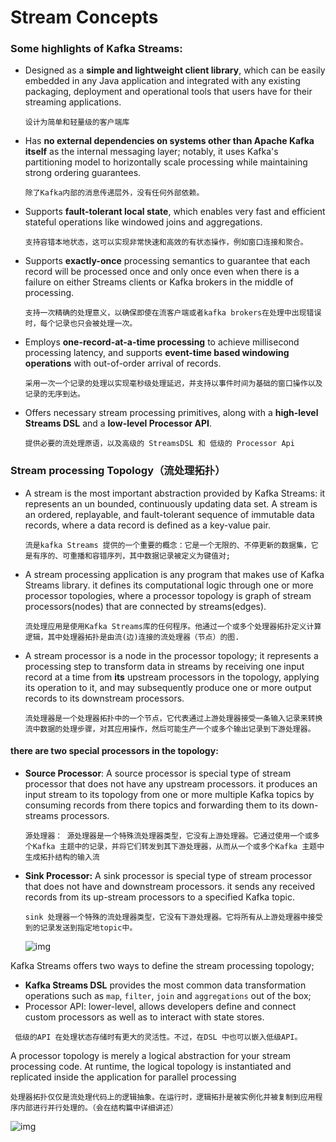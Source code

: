 # Stream Concepts



### Some highlights of Kafka Streams:

- Designed as a **simple and lightweight client library**, which can be easily embedded in any Java application and integrated with any existing packaging, deployment and operational tools that users have for their streaming applications.

  ```
  设计为简单和轻量级的客户端库
  ```

- Has **no external dependencies on systems other than Apache Kafka itself** as the internal messaging layer; notably, it uses Kafka's partitioning model to horizontally scale processing while maintaining strong ordering guarantees.

  ```
  除了Kafka内部的消息传递层外，没有任何外部依赖。
  ```

- Supports **fault-tolerant local state**, which enables very fast and efficient stateful operations like windowed joins and aggregations.

  ```
  支持容错本地状态，这可以实现非常快速和高效的有状态操作，例如窗口连接和聚合。
  ```

- Supports **exactly-once** processing semantics to guarantee that each record will be processed once and only once even when there is a failure on either Streams clients or Kafka brokers in the middle of processing.

  ```
  支持一次精确的处理意义，以确保即使在流客户端或者kafka brokers在处理中出现错误时，每个记录也只会被处理一次。
  ```

- Employs **one-record-at-a-time processing** to achieve millisecond processing latency, and supports **event-time based windowing operations** with out-of-order arrival of records.

  ```
  采用一次一个记录的处理以实现毫秒级处理延迟，并支持以事件时间为基础的窗口操作以及记录的无序到达。
  ```

- Offers necessary stream processing primitives, along with a **high-level Streams DSL** and a **low-level Processor API**.

  ```
  提供必要的流处理原语，以及高级的 StreamsDSL 和 低级的 Processor Api
  ```



### Stream processing Topology（流处理拓扑）

- A stream is the most important abstraction provided by Kafka Streams: it represents an un bounded, continuously updating data set. A stream is an ordered, replayable, and fault-tolerant sequence of immutable data records, where a data record is defined as a key-value pair.

  ```
  流是kafka Streams 提供的一个重要的概念：它是一个无限的、不停更新的数据集，它是有序的、可重播和容错序列，其中数据记录被定义为键值对;
  ```

- A stream processing application is any program that makes use of Kafka Streams library. it defines its computational logic through one or more processor topologies, where a processor topology is graph of   stream processors(nodes) that are connected by streams(edges).

  ```
  流处理应用是使用Kafka Streams库的任何程序。他通过一个或多个处理器拓扑定义计算逻辑，其中处理器拓扑是由流(边)连接的流处理器（节点）的图.
  ```

- A stream processor is a node in the processor topology; it represents a processing step to transform data in streams by receiving one input record at a time from **its** upstream processors in the topology, applying its operation to it, and may subsequently produce one or more output records to its downstream processors.

  ```
  流处理器是一个处理器拓扑中的一个节点，它代表通过上游处理器接受一条输入记录来转换流中数据的处理步骤，对其应用操作，然后可能生产一个或多个输出记录到下游处理器。
  ```

#### there are two special processors in the topology:

- **Source Processor**: A source processor is special type of stream processor that does not have any upstream processors. it produces an input stream to its topology from one or more multiple Kafka topics by consuming records from there topics and forwarding them to its down-streams processors.

  ```
  源处理器： 源处理器是一个特殊流处理器类型，它没有上游处理器。它通过使用一个或多个Kafka 主题中的记录，并将它们转发到其下游处理器，从而从一个或多个Kafka 主题中生成拓扑结构的输入流
  ```

- **Sink Processor:** A sink processor is special type of stream processor that does not have and downstream processors. it sends any received records from its up-stream processors to a specified Kafka topic.

  ```
  sink 处理器一个特殊的流处理器类型，它没有下游处理器。它将所有从上游处理器中接受到的记录发送到指定地topic中。
  ```

  ![img](https://kafka.apache.org/28/images/streams-architecture-topology.jpg)



Kafka Streams offers two ways to define the stream processing topology;

- **Kafka Streams DSL** provides the most common data transformation operations such as `map`, `filter`, `join` and `aggregations` out of the box; 
- Processor API: lower-level, allows developers define and connect custom processors as well as to interact with state stores.

```
 低级的API 在处理状态存储时有更大的灵活性。不过，在DSL 中也可以嵌入低级API。
```

A processor topology is merely a logical abstraction for your stream processing code. At runtime, the logical topology is instantiated and replicated inside the application for parallel processing

```
处理器拓扑仅仅是流处理代码上的逻辑抽象。在运行时，逻辑拓扑是被实例化并被复制到应用程序内部进行并行处理的。（会在结构篇中详细讲述）
```



![img](https://kafka.apache.org/28/images/streams-architecture-overview.jpg)

